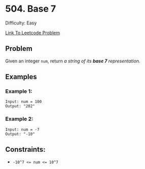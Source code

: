 # 504. Base 7
Difficulty: Easy

[Link To Leetcode Problem](https://leetcode.com/problems/base-7/)

## Problem
Given an integer `num`, return *a string of its **base 7** representation.*

## Examples
### Example 1:
```
Input: num = 100
Output: "202"
```
### Example 2:
```
Input: num = -7
Output: "-10"
```

## Constraints:
- `-10^7 <= num <= 10^7`